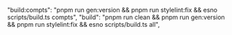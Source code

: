 

  "build:compts": "pnpm run gen:version &&  pnpm run stylelint:fix && esno scripts/build.ts compts",
  "build": "pnpm run clean && pnpm run gen:version &&  pnpm run stylelint:fix && esno scripts/build.ts all",
